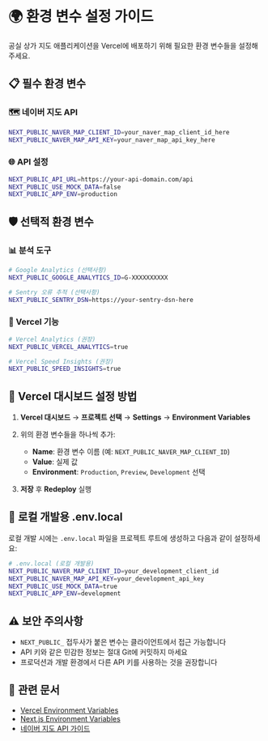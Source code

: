 # 🌍 환경 변수 설정 가이드

공실 상가 지도 애플리케이션을 Vercel에 배포하기 위해 필요한 환경 변수들을 설정해주세요.

## 📋 필수 환경 변수

### 🗺️ 네이버 지도 API

```bash
NEXT_PUBLIC_NAVER_MAP_CLIENT_ID=your_naver_map_client_id_here
NEXT_PUBLIC_NAVER_MAP_API_KEY=your_naver_map_api_key_here
```

### 🌐 API 설정

```bash
NEXT_PUBLIC_API_URL=https://your-api-domain.com/api
NEXT_PUBLIC_USE_MOCK_DATA=false
NEXT_PUBLIC_APP_ENV=production
```

## 🛡️ 선택적 환경 변수

### 📊 분석 도구

```bash
# Google Analytics (선택사항)
NEXT_PUBLIC_GOOGLE_ANALYTICS_ID=G-XXXXXXXXXX

# Sentry 오류 추적 (선택사항)
NEXT_PUBLIC_SENTRY_DSN=https://your-sentry-dsn-here
```

### 🚀 Vercel 기능

```bash
# Vercel Analytics (권장)
NEXT_PUBLIC_VERCEL_ANALYTICS=true

# Vercel Speed Insights (권장)
NEXT_PUBLIC_SPEED_INSIGHTS=true
```

## 🔧 Vercel 대시보드 설정 방법

1. **Vercel 대시보드** → **프로젝트 선택** → **Settings** → **Environment Variables**
2. 위의 환경 변수들을 하나씩 추가:

   - **Name**: 환경 변수 이름 (예: `NEXT_PUBLIC_NAVER_MAP_CLIENT_ID`)
   - **Value**: 실제 값
   - **Environment**: `Production`, `Preview`, `Development` 선택

3. **저장** 후 **Redeploy** 실행

## 📱 로컬 개발용 .env.local

로컬 개발 시에는 `.env.local` 파일을 프로젝트 루트에 생성하고 다음과 같이 설정하세요:

```bash
# .env.local (로컬 개발용)
NEXT_PUBLIC_NAVER_MAP_CLIENT_ID=your_development_client_id
NEXT_PUBLIC_NAVER_MAP_API_KEY=your_development_api_key
NEXT_PUBLIC_USE_MOCK_DATA=true
NEXT_PUBLIC_APP_ENV=development
```

## ⚠️ 보안 주의사항

- `NEXT_PUBLIC_` 접두사가 붙은 변수는 클라이언트에서 접근 가능합니다
- API 키와 같은 민감한 정보는 절대 Git에 커밋하지 마세요
- 프로덕션과 개발 환경에서 다른 API 키를 사용하는 것을 권장합니다

## 🔗 관련 문서

- [Vercel Environment Variables](https://vercel.com/docs/concepts/projects/environment-variables)
- [Next.js Environment Variables](https://nextjs.org/docs/basic-features/environment-variables)
- [네이버 지도 API 가이드](https://navermaps.github.io/maps.js.ncp/)
